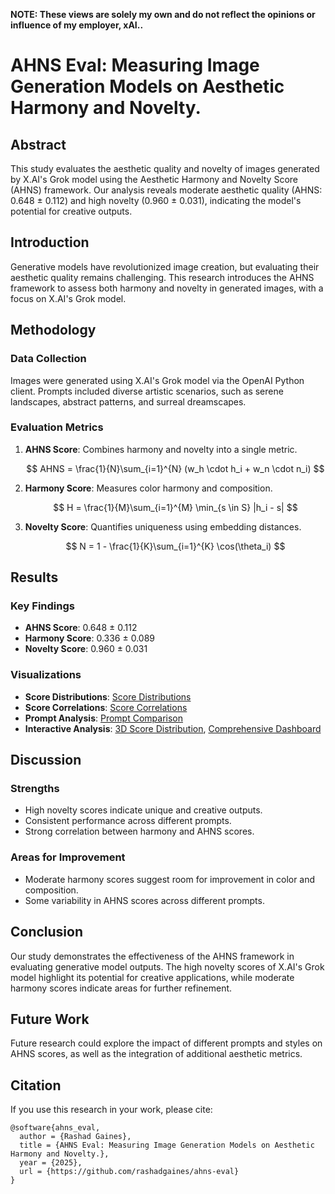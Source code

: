 **NOTE: These views are solely my own and do not reflect the opinions or influence of my employer, xAI..**

# AHNS Eval: Measuring Image Generation Models on Aesthetic Harmony and Novelty.

## Abstract

This study evaluates the aesthetic quality and novelty of images generated by X.AI's Grok model using the Aesthetic Harmony and Novelty Score (AHNS) framework. Our analysis reveals moderate aesthetic quality (AHNS: 0.648 ± 0.112) and high novelty (0.960 ± 0.031), indicating the model's potential for creative outputs.

## Introduction

Generative models have revolutionized image creation, but evaluating their aesthetic quality remains challenging. This research introduces the AHNS framework to assess both harmony and novelty in generated images, with a focus on X.AI's Grok model.

## Methodology

### Data Collection

Images were generated using X.AI's Grok model via the OpenAI Python client. Prompts included diverse artistic scenarios, such as serene landscapes, abstract patterns, and surreal dreamscapes.

### Evaluation Metrics

1. **AHNS Score**: Combines harmony and novelty into a single metric.

   $$
   AHNS = \frac{1}{N}\sum_{i=1}^{N} (w_h \cdot h_i + w_n \cdot n_i)
   $$

2. **Harmony Score**: Measures color harmony and composition.

   $$
   H = \frac{1}{M}\sum_{i=1}^{M} \min_{s \in S} |h_i - s|
   $$

3. **Novelty Score**: Quantifies uniqueness using embedding distances.

   $$
   N = 1 - \frac{1}{K}\sum_{i=1}^{K} \cos(\theta_i)
   $$

## Results

### Key Findings

- **AHNS Score**: 0.648 ± 0.112
- **Harmony Score**: 0.336 ± 0.089
- **Novelty Score**: 0.960 ± 0.031

### Visualizations

- **Score Distributions**: [Score Distributions](visualization/plots/score_distributions.png)
- **Score Correlations**: [Score Correlations](visualization/plots/score_correlations.png)
- **Prompt Analysis**: [Prompt Comparison](visualization/plots/prompt_comparison.png)
- **Interactive Analysis**: [3D Score Distribution](visualization/plots/interactive_3d_plot.html), [Comprehensive Dashboard](visualization/plots/interactive_dashboard.html)

## Discussion

### Strengths

- High novelty scores indicate unique and creative outputs.
- Consistent performance across different prompts.
- Strong correlation between harmony and AHNS scores.

### Areas for Improvement

- Moderate harmony scores suggest room for improvement in color and composition.
- Some variability in AHNS scores across different prompts.

## Conclusion

Our study demonstrates the effectiveness of the AHNS framework in evaluating generative model outputs. The high novelty scores of X.AI's Grok model highlight its potential for creative applications, while moderate harmony scores indicate areas for further refinement.

## Future Work

Future research could explore the impact of different prompts and styles on AHNS scores, as well as the integration of additional aesthetic metrics.

## Citation

If you use this research in your work, please cite:
```
@software{ahns_eval,
  author = {Rashad Gaines},
  title = {AHNS Eval: Measuring Image Generation Models on Aesthetic Harmony and Novelty.},
  year = {2025},
  url = {https://github.com/rashadgaines/ahns-eval}
}
```